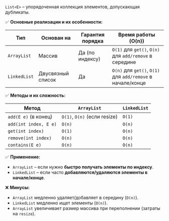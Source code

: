 
`List<E>` – упорядоченная коллекция элементов, допускающая дубликаты.

✅ **Основные реализации и их особенности:**

|Тип|Основан на|Гарантия порядка|Время работы (O(n))|
|---|---|---|---|
|`ArrayList`|Массив|Да (по индексу)|`O(1)` для `get()`, `O(n)` для `add/remove` в середине|
|`LinkedList`|Двусвязный список|Да|`O(n)` для `get()`, `O(1)` для `add/remove` в начале/конце|

✅ **Методы и их сложность:**

|Метод|`ArrayList`|`LinkedList`|
|---|---|---|
|`add(E e)` (в конец)|`O(1)`, `O(n)` (если resize)|`O(1)`|
|`add(int index, E e)`|`O(n)`|`O(n)`|
|`get(int index)`|`O(1)`|`O(n)`|
|`remove(int index)`|`O(n)`|`O(n)`|
|`contains(E e)`|`O(n)`|`O(n)`|

✅ **Применение:**
- `ArrayList` – если нужно **быстро получать элементы по индексу**.
- `LinkedList` – если часто **добавляются/удаляются элементы в начале/конце**.

❌ **Минусы:**
- `ArrayList` медленно удаляет/добавляет в середину (`O(n)`).
- `LinkedList` медленно ищет элементы (`O(n)`).
- `ArrayList` увеличивает размер массива при переполнении (затраты на `resize`).